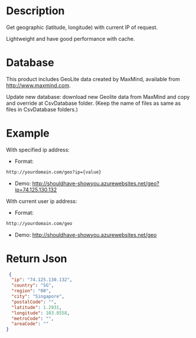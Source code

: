 # Description
Get geographic (latitude, longitude) with current IP of request.

Lightweight and have good performance with cache.

# Database
This product includes GeoLite data created by MaxMind, available from 
<a href="http://www.maxmind.com" target="_blank">http://www.maxmind.com</a>.

Update new database: download new Geolite data from MaxMind and copy and override at CsvDatabase folder. (Keep the name of files as same as files in CsvDatabase folders.)

# Example
With specified ip address:
- Format: 
```sh 
http://yourdomain.com/geo?ip={value} 
```
- Demo: <a href="http://shouldhave-showyou.azurewebsites.net/geo?ip=74.125.130.132" target="_blank">http://shouldhave-showyou.azurewebsites.net/geo?ip=74.125.130.132</a>

With current user ip address:
- Format: 
```sh
http://yourdomain.com/geo
```
- Demo: <a href="http://shouldhave-showyou.azurewebsites.net/geo" target="_blank">http://shouldhave-showyou.azurewebsites.net/geo</a>

# Return Json
```json
 {
  "ip": "74.125.130.132",
  "country": "SG",
  "region": "00",
  "city": "Singapore",
  "postalCode": "",
  "latitude": 1.2931,
  "longitude": 103.8558,
  "metroCode": "",
  "areaCode": ""
}
```
